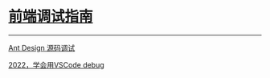 # [前端调试指南](https://zhuanlan.zhihu.com/p/361948417)







---

[Ant Design 源码调试](https://juejin.cn/post/7158430758070140942)

[2022，学会用VSCode debug](https://juejin.cn/post/7080135520902184997#heading-16)
